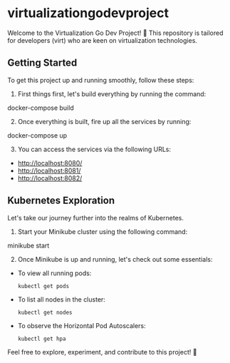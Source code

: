 # virtualizationgodevproject

Welcome to the Virtualization Go Dev Project! 🚀 This repository is tailored for developers (virt) who are keen on virtualization technologies.

## Getting Started

To get this project up and running smoothly, follow these steps:

1. First things first, let's build everything by running the command:

docker-compose build


2. Once everything is built, fire up all the services by running:


docker-compose up


3. You can access the services via the following URLs:
- [http://localhost:8080/](http://localhost:8080/)
- [http://localhost:8081/](http://localhost:8081/)
- [http://localhost:8082/](http://localhost:8082/)

## Kubernetes Exploration

Let's take our journey further into the realms of Kubernetes.

1. Start your Minikube cluster using the following command:

minikube start


2. Once Minikube is up and running, let's check out some essentials:
- To view all running pods:
  ```
  kubectl get pods
  ```
- To list all nodes in the cluster:
  ```
  kubectl get nodes
  ```
- To observe the Horizontal Pod Autoscalers:
  ```
  kubectl get hpa
  ```

Feel free to explore, experiment, and contribute to this project! 🎉
